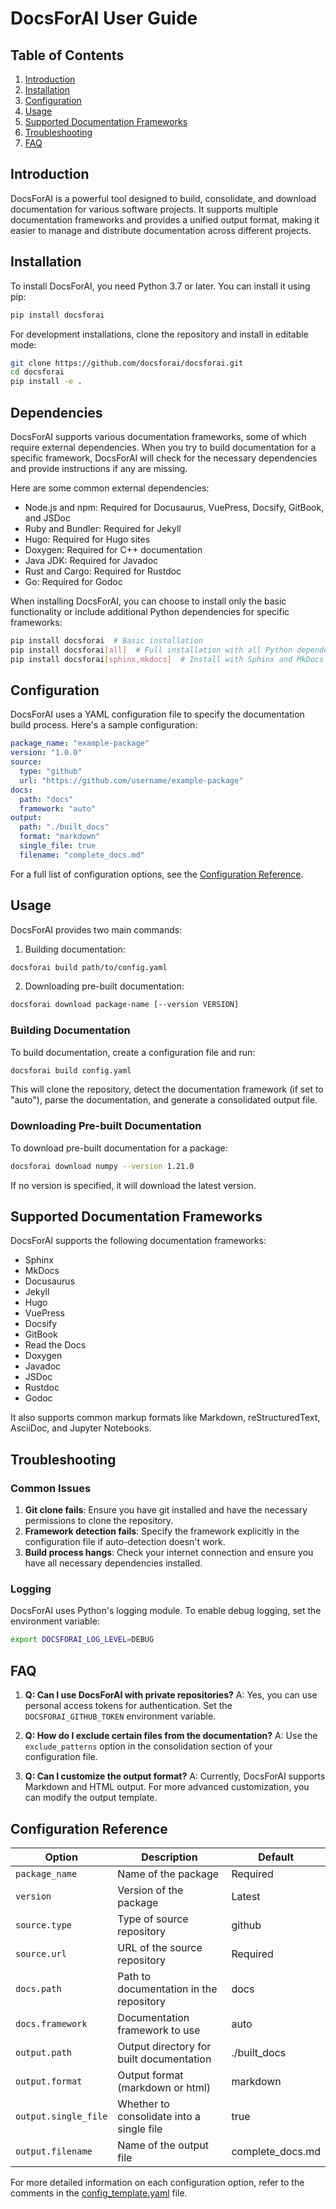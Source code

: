 # DocsForAI User Guide

## Table of Contents

1. [Introduction](#introduction)
2. [Installation](#installation)
3. [Configuration](#configuration)
4. [Usage](#usage)
5. [Supported Documentation Frameworks](#supported-documentation-frameworks)
6. [Troubleshooting](#troubleshooting)
7. [FAQ](#faq)

## Introduction

DocsForAI is a powerful tool designed to build, consolidate, and download documentation for various software projects. It supports multiple documentation frameworks and provides a unified output format, making it easier to manage and distribute documentation across different projects.

## Installation

To install DocsForAI, you need Python 3.7 or later. You can install it using pip:

```bash
pip install docsforai
```

For development installations, clone the repository and install in editable mode:

```bash
git clone https://github.com/docsforai/docsforai.git
cd docsforai
pip install -e .
```

## Dependencies

DocsForAI supports various documentation frameworks, some of which require external dependencies. When you try to build documentation for a specific framework, DocsForAI will check for the necessary dependencies and provide instructions if any are missing.

Here are some common external dependencies:

- Node.js and npm: Required for Docusaurus, VuePress, Docsify, GitBook, and JSDoc
- Ruby and Bundler: Required for Jekyll
- Hugo: Required for Hugo sites
- Doxygen: Required for C++ documentation
- Java JDK: Required for Javadoc
- Rust and Cargo: Required for Rustdoc
- Go: Required for Godoc

When installing DocsForAI, you can choose to install only the basic functionality or include additional Python dependencies for specific frameworks:

```bash
pip install docsforai  # Basic installation
pip install docsforai[all]  # Full installation with all Python dependencies
pip install docsforai[sphinx,mkdocs]  # Install with Sphinx and MkDocs support
```

## Configuration

DocsForAI uses a YAML configuration file to specify the documentation build process. Here's a sample configuration:

```yaml
package_name: "example-package"
version: "1.0.0"
source:
  type: "github"
  url: "https://github.com/username/example-package"
docs:
  path: "docs"
  framework: "auto"
output:
  path: "./built_docs"
  format: "markdown"
  single_file: true
  filename: "complete_docs.md"
```

For a full list of configuration options, see the [Configuration Reference](#configuration-reference).

## Usage

DocsForAI provides two main commands:

1. Building documentation:

```bash
docsforai build path/to/config.yaml
```

2. Downloading pre-built documentation:

```bash
docsforai download package-name [--version VERSION]
```

### Building Documentation

To build documentation, create a configuration file and run:

```bash
docsforai build config.yaml
```

This will clone the repository, detect the documentation framework (if set to "auto"), parse the documentation, and generate a consolidated output file.

### Downloading Pre-built Documentation

To download pre-built documentation for a package:

```bash
docsforai download numpy --version 1.21.0
```

If no version is specified, it will download the latest version.

## Supported Documentation Frameworks

DocsForAI supports the following documentation frameworks:

- Sphinx
- MkDocs
- Docusaurus
- Jekyll
- Hugo
- VuePress
- Docsify
- GitBook
- Read the Docs
- Doxygen
- Javadoc
- JSDoc
- Rustdoc
- Godoc

It also supports common markup formats like Markdown, reStructuredText, AsciiDoc, and Jupyter Notebooks.

## Troubleshooting

### Common Issues

1. **Git clone fails**: Ensure you have git installed and have the necessary permissions to clone the repository.
2. **Framework detection fails**: Specify the framework explicitly in the configuration file if auto-detection doesn't work.
3. **Build process hangs**: Check your internet connection and ensure you have all necessary dependencies installed.

### Logging

DocsForAI uses Python's logging module. To enable debug logging, set the environment variable:

```bash
export DOCSFORAI_LOG_LEVEL=DEBUG
```

## FAQ

1. **Q: Can I use DocsForAI with private repositories?**
   A: Yes, you can use personal access tokens for authentication. Set the `DOCSFORAI_GITHUB_TOKEN` environment variable.

2. **Q: How do I exclude certain files from the documentation?**
   A: Use the `exclude_patterns` option in the consolidation section of your configuration file.

3. **Q: Can I customize the output format?**
   A: Currently, DocsForAI supports Markdown and HTML output. For more advanced customization, you can modify the output template.

## Configuration Reference

| Option | Description | Default |
|--------|-------------|---------|
| `package_name` | Name of the package | Required |
| `version` | Version of the package | Latest |
| `source.type` | Type of source repository | github |
| `source.url` | URL of the source repository | Required |
| `docs.path` | Path to documentation in the repository | docs |
| `docs.framework` | Documentation framework to use | auto |
| `output.path` | Output directory for built documentation | ./built_docs |
| `output.format` | Output format (markdown or html) | markdown |
| `output.single_file` | Whether to consolidate into a single file | true |
| `output.filename` | Name of the output file | complete_docs.md |

For more detailed information on each configuration option, refer to the comments in the [config_template.yaml](../templates/config_template.yaml) file.
